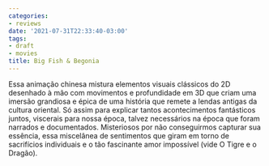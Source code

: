 ```yaml
---
categories:
- reviews
date: '2021-07-31T22:33:40-03:00'
tags:
- draft
- movies
title: Big Fish & Begonia
---
```


Essa animação chinesa mistura elementos visuais clássicos do 2D desenhado à mão com movimentos e profundidade em 3D que criam uma imersão grandiosa e épica de uma história que remete a lendas antigas da cultura oriental. Só assim para explicar tantos acontecimentos fantásticos juntos, viscerais para nossa época, talvez necessários na época que foram narrados e documentados. Misteriosos por não conseguirmos capturar sua essência, essa miscelânea de sentimentos que giram em torno de sacrifícios individuais e o tão fascinante amor impossível (vide O Tigre e o Dragão).
